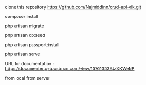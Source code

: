 clone this repository https://github.com/Najmiddinn/crud-api-oik.git

composer install

php artisan migrate

php artisan db:seed

php artisan passport:install

php artisan serve

URL for documentation : https://documenter.getpostman.com/view/15761353/UzXKWeNP

from local
from server
